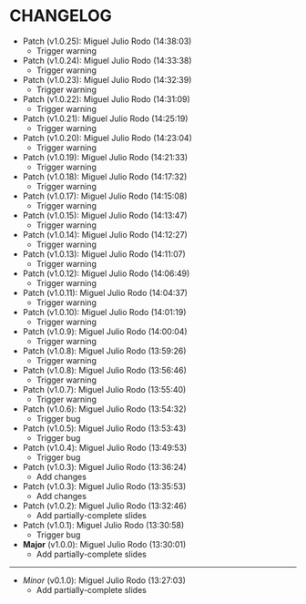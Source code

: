 # CHANGELOG

- Patch (v1.0.25): Miguel Julio Rodo (14:38:03)
  - Trigger warning
- Patch (v1.0.24): Miguel Julio Rodo (14:33:38)
  - Trigger warning
- Patch (v1.0.23): Miguel Julio Rodo (14:32:39)
  - Trigger warning
- Patch (v1.0.22): Miguel Julio Rodo (14:31:09)
  - Trigger warning
- Patch (v1.0.21): Miguel Julio Rodo (14:25:19)
  - Trigger warning
- Patch (v1.0.20): Miguel Julio Rodo (14:23:04)
  - Trigger warning
- Patch (v1.0.19): Miguel Julio Rodo (14:21:33)
  - Trigger warning
- Patch (v1.0.18): Miguel Julio Rodo (14:17:32)
  - Trigger warning
- Patch (v1.0.17): Miguel Julio Rodo (14:15:08)
  - Trigger warning
- Patch (v1.0.15): Miguel Julio Rodo (14:13:47)
  - Trigger warning
- Patch (v1.0.14): Miguel Julio Rodo (14:12:27)
  - Trigger warning
- Patch (v1.0.13): Miguel Julio Rodo (14:11:07)
  - Trigger warning
- Patch (v1.0.12): Miguel Julio Rodo (14:06:49)
  - Trigger warning
- Patch (v1.0.11): Miguel Julio Rodo (14:04:37)
  - Trigger warning
- Patch (v1.0.10): Miguel Julio Rodo (14:01:19)
  - Trigger warning
- Patch (v1.0.9): Miguel Julio Rodo (14:00:04)
  - Trigger warning
- Patch (v1.0.8): Miguel Julio Rodo (13:59:26)
  - Trigger warning
- Patch (v1.0.8): Miguel Julio Rodo (13:56:46)
  - Trigger warning
- Patch (v1.0.7): Miguel Julio Rodo (13:55:40)
  - Trigger warning
- Patch (v1.0.6): Miguel Julio Rodo (13:54:32)
  - Trigger bug
- Patch (v1.0.5): Miguel Julio Rodo (13:53:43)
  - Trigger bug
- Patch (v1.0.4): Miguel Julio Rodo (13:49:53)
  - Trigger bug
- Patch (v1.0.3): Miguel Julio Rodo (13:36:24)
  - Add changes
- Patch (v1.0.3): Miguel Julio Rodo (13:35:53)
  - Add changes
- Patch (v1.0.2): Miguel Julio Rodo (13:32:46)
  - Add partially-complete slides
- Patch (v1.0.1): Miguel Julio Rodo (13:30:58)
  - Trigger bug
- **Major** (v1.0.0): Miguel Julio Rodo (13:30:01)
  - Add partially-complete slides

___

- *Minor* (v0.1.0): Miguel Julio Rodo (13:27:03)
  - Add partially-complete slides

